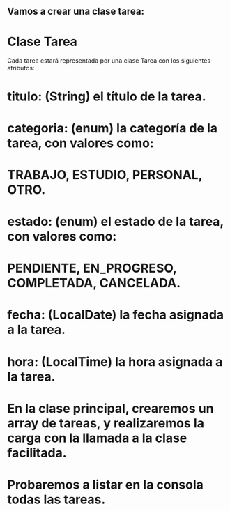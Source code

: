 ## Vamos a crear una clase tarea:

# Clase Tarea

Cada tarea estará representada por una clase Tarea con los siguientes atributos:

# titulo: (String) el título de la tarea.

# categoria: (enum) la categoría de la tarea, con valores como:

# TRABAJO, ESTUDIO, PERSONAL, OTRO.

# estado: (enum) el estado de la tarea, con valores como:

# PENDIENTE, EN_PROGRESO, COMPLETADA, CANCELADA.

# fecha: (LocalDate) la fecha asignada a la tarea.

# hora: (LocalTime) la hora asignada a la tarea.

# En la clase principal, crearemos un array de tareas, y realizaremos la carga con la llamada a la clase facilitada.

# Probaremos a listar en la consola todas las tareas.
